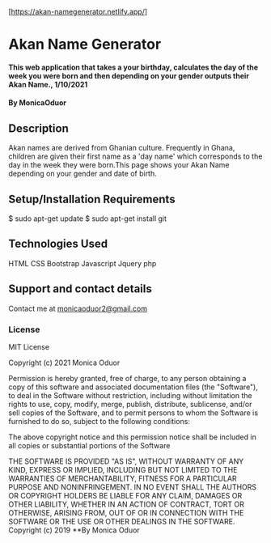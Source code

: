 [https://akan-namegenerator.netlify.app/]

# Akan Name Generator
####   This web application that takes a your birthday, calculates the day of the week you were born and then depending on your gender outputs their Akan Name., 1/10/2021
#### By **MonicaOduor**
## Description
Akan names are derived from Ghanian culture. Frequently in Ghana, children are given their first name as a 'day name' which corresponds to the day in the week they were born.This page shows your Akan Name depending on your gender and date of birth.
## Setup/Installation Requirements
$ sudo apt-get update
$ sudo apt-get install git
## Technologies Used
HTML
CSS
Bootstrap
Javascript
Jquery
php
## Support and contact details
Contact me at monicaoduor2@gmail.com
### License
MIT License

Copyright (c) 2021 Monica Oduor

Permission is hereby granted, free of charge, to any person obtaining a copy of this software and associated documentation files (the "Software"), to deal in the Software without restriction, including without limitation the rights to use, copy, modify, merge, publish, distribute, sublicense, and/or sell copies of the Software, and to permit persons to whom the Software is furnished to do so, subject to the following conditions:

The above copyright notice and this permission notice shall be included in all copies or substantial portions of the Software

THE SOFTWARE IS PROVIDED "AS IS", WITHOUT WARRANTY OF ANY KIND, EXPRESS OR IMPLIED, INCLUDING BUT NOT LIMITED TO THE WARRANTIES OF MERCHANTABILITY, FITNESS FOR A PARTICULAR PURPOSE AND NONINFRINGEMENT. IN NO EVENT SHALL THE AUTHORS OR COPYRIGHT HOLDERS BE LIABLE FOR ANY CLAIM, DAMAGES OR OTHER LIABILITY, WHETHER IN AN ACTION OF CONTRACT, TORT OR OTHERWISE, ARISING FROM, OUT OF OR IN CONNECTION WITH THE SOFTWARE OR THE USE OR OTHER DEALINGS IN THE SOFTWARE.
Copyright (c) 2019 **By Monica Oduor

  

